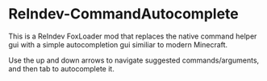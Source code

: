 # ReIndev-CommandAutocomplete
This is a ReIndev FoxLoader mod that replaces the native command helper gui with a simple autocompletion gui similiar to modern Minecraft.

Use the up and down arrows to navigate suggested commands/arguments, and then tab to autocomplete it.
